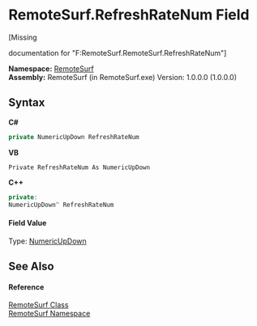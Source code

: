 # RemoteSurf.RefreshRateNum Field
 

\[Missing <summary> documentation for "F:RemoteSurf.RemoteSurf.RefreshRateNum"\]

**Namespace:**&nbsp;<a href="7b4d5b30-fbcc-2819-791d-1218b8fe6268">RemoteSurf</a><br />**Assembly:**&nbsp;RemoteSurf (in RemoteSurf.exe) Version: 1.0.0.0 (1.0.0.0)

## Syntax

**C#**<br />
``` C#
private NumericUpDown RefreshRateNum
```

**VB**<br />
``` VB
Private RefreshRateNum As NumericUpDown
```

**C++**<br />
``` C++
private:
NumericUpDown^ RefreshRateNum
```


#### Field Value
Type: <a href="http://msdn2.microsoft.com/en-us/library/kdt55f0b" target="_blank">NumericUpDown</a>

## See Also


#### Reference
<a href="f58b0662-84a3-ebf2-e439-8ba7664d2ebd">RemoteSurf Class</a><br /><a href="7b4d5b30-fbcc-2819-791d-1218b8fe6268">RemoteSurf Namespace</a><br />